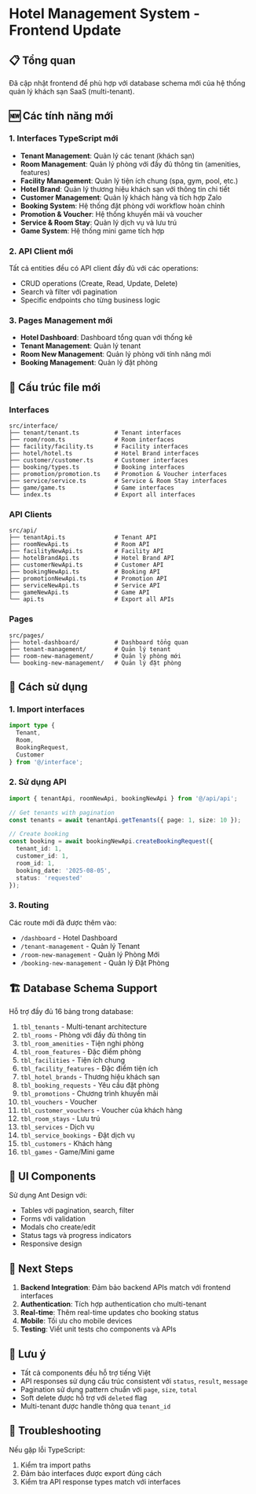 # Hotel Management System - Frontend Update

## 📋 Tổng quan

Đã cập nhật frontend để phù hợp với database schema mới của hệ thống quản lý khách sạn SaaS (multi-tenant). 

## 🆕 Các tính năng mới

### 1. Interfaces TypeScript mới
- **Tenant Management**: Quản lý các tenant (khách sạn)
- **Room Management**: Quản lý phòng với đầy đủ thông tin (amenities, features)
- **Facility Management**: Quản lý tiện ích chung (spa, gym, pool, etc.)
- **Hotel Brand**: Quản lý thương hiệu khách sạn với thông tin chi tiết
- **Customer Management**: Quản lý khách hàng và tích hợp Zalo
- **Booking System**: Hệ thống đặt phòng với workflow hoàn chỉnh
- **Promotion & Voucher**: Hệ thống khuyến mãi và voucher
- **Service & Room Stay**: Quản lý dịch vụ và lưu trú
- **Game System**: Hệ thống mini game tích hợp

### 2. API Client mới
Tất cả entities đều có API client đầy đủ với các operations:
- CRUD operations (Create, Read, Update, Delete)
- Search và filter với pagination
- Specific endpoints cho từng business logic

### 3. Pages Management mới
- **Hotel Dashboard**: Dashboard tổng quan với thống kê
- **Tenant Management**: Quản lý tenant
- **Room New Management**: Quản lý phòng với tính năng mới
- **Booking Management**: Quản lý đặt phòng

## 📁 Cấu trúc file mới

### Interfaces
```
src/interface/
├── tenant/tenant.ts          # Tenant interfaces
├── room/room.ts              # Room interfaces  
├── facility/facility.ts      # Facility interfaces
├── hotel/hotel.ts            # Hotel Brand interfaces
├── customer/customer.ts      # Customer interfaces
├── booking/types.ts          # Booking interfaces
├── promotion/promotion.ts    # Promotion & Voucher interfaces
├── service/service.ts        # Service & Room Stay interfaces
├── game/game.ts              # Game interfaces
└── index.ts                  # Export all interfaces
```

### API Clients
```
src/api/
├── tenantApi.ts              # Tenant API
├── roomNewApi.ts             # Room API
├── facilityNewApi.ts         # Facility API
├── hotelBrandApi.ts          # Hotel Brand API
├── customerNewApi.ts         # Customer API
├── bookingNewApi.ts          # Booking API
├── promotionNewApi.ts        # Promotion API
├── serviceNewApi.ts          # Service API
├── gameNewApi.ts             # Game API
└── api.ts                    # Export all APIs
```

### Pages
```
src/pages/
├── hotel-dashboard/          # Dashboard tổng quan
├── tenant-management/        # Quản lý tenant
├── room-new-management/      # Quản lý phòng mới
└── booking-new-management/   # Quản lý đặt phòng
```

## 🔧 Cách sử dụng

### 1. Import interfaces
```typescript
import type { 
  Tenant, 
  Room, 
  BookingRequest,
  Customer 
} from '@/interface';
```

### 2. Sử dụng API
```typescript
import { tenantApi, roomNewApi, bookingNewApi } from '@/api/api';

// Get tenants with pagination
const tenants = await tenantApi.getTenants({ page: 1, size: 10 });

// Create booking
const booking = await bookingNewApi.createBookingRequest({
  tenant_id: 1,
  customer_id: 1,
  room_id: 1,
  booking_date: '2025-08-05',
  status: 'requested'
});
```

### 3. Routing
Các route mới đã được thêm vào:
- `/dashboard` - Hotel Dashboard
- `/tenant-management` - Quản lý Tenant  
- `/room-new-management` - Quản lý Phòng Mới
- `/booking-new-management` - Quản lý Đặt Phòng

## 🏗️ Database Schema Support

Hỗ trợ đầy đủ 16 bảng trong database:
1. `tbl_tenants` - Multi-tenant architecture
2. `tbl_rooms` - Phòng với đầy đủ thông tin
3. `tbl_room_amenities` - Tiện nghi phòng
4. `tbl_room_features` - Đặc điểm phòng  
5. `tbl_facilities` - Tiện ích chung
6. `tbl_facility_features` - Đặc điểm tiện ích
7. `tbl_hotel_brands` - Thương hiệu khách sạn
8. `tbl_booking_requests` - Yêu cầu đặt phòng
9. `tbl_promotions` - Chương trình khuyến mãi
10. `tbl_vouchers` - Voucher
11. `tbl_customer_vouchers` - Voucher của khách hàng
12. `tbl_room_stays` - Lưu trú
13. `tbl_services` - Dịch vụ
14. `tbl_service_bookings` - Đặt dịch vụ
15. `tbl_customers` - Khách hàng
16. `tbl_games` - Game/Mini game

## 🎨 UI Components

Sử dụng Ant Design với:
- Tables với pagination, search, filter
- Forms với validation
- Modals cho create/edit
- Status tags và progress indicators
- Responsive design

## 🔄 Next Steps

1. **Backend Integration**: Đảm bảo backend APIs match với frontend interfaces
2. **Authentication**: Tích hợp authentication cho multi-tenant
3. **Real-time**: Thêm real-time updates cho booking status
4. **Mobile**: Tối ưu cho mobile devices
5. **Testing**: Viết unit tests cho components và APIs

## 📝 Lưu ý

- Tất cả components đều hỗ trợ tiếng Việt
- API responses sử dụng cấu trúc consistent với `status`, `result`, `message`
- Pagination sử dụng pattern chuẩn với `page`, `size`, `total`
- Soft delete được hỗ trợ với `deleted` flag
- Multi-tenant được handle thông qua `tenant_id`

## 🐛 Troubleshooting

Nếu gặp lỗi TypeScript:
1. Kiểm tra import paths
2. Đảm bảo interfaces được export đúng cách
3. Kiểm tra API response types match với interfaces
